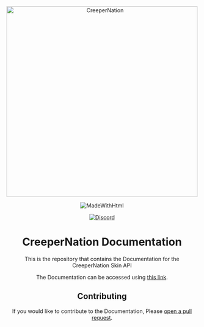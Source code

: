 <div align="center">
<img src="https://creepernation.net/assets/img/Banner-Text.png" alt="CreeperNation" width="500"/>

![MadeWithHtml](https://forthebadge.com/images/badges/uses-html.svg)

[![Discord](https://img.shields.io/discord/784664122641350686.svg?color=%237289da&label=discord)](https://discord.creepernation.net)
# CreeperNation Documentation

This is the repository that contains the Documentation for the CreeperNation Skin API

The Documentation can be accessed using [this link](https://docs.creepernation.net/skinapi).

## Contributing

If you would like to contribute to the Documentation, Please [open a pull request](https://github.com/CreeperNation/Api-Docs/pulls).

